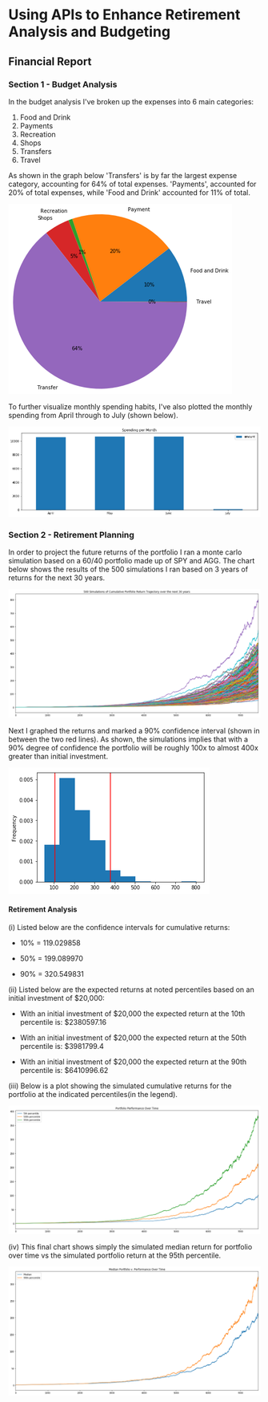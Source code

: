 # Using APIs to Enhance Retirement Analysis and Budgeting

## Financial Report

### Section 1 - Budget Analysis

In the budget analysis I've broken up the expenses into 6 main categories:
1) Food and Drink
2) Payments
3) Recreation
4) Shops
5) Transfers
6) Travel

As shown in the graph below 'Transfers' is by far the largest expense category, accounting for 64% of total expenses. 'Payments', accounted for 20% of total expenses, while 'Food and Drink' accounted for 11% of total.

![Expenses_pie](Images_Final/Expense_Breakdown.png)

To further visualize monthly spending habits, I've also plotted the monthly spending from April through to July (shown below).

![Expenses_bar](Images_Final/Spending_per_month.png)

### Section 2 - Retirement Planning 

In order to project the future returns of the portfolio I ran a monte carlo simulation based on a 60/40 portfolio made up of SPY and AGG. The chart below shows the results of the 500 simulations I ran based on 3 years of returns for the next 30 years.

![Simulations](Images_Final/Simulations_portfolio_returns.png)

Next I graphed the returns and marked a 90% confidence interval (shown in between the two red lines). As shown, the simulations implies that with a 90% degree of confidence the portfolio will be roughly 100x to almost 400x greater than initial investment.

![Confidence_interval](Images_Final/Confidence_Interval.png)


#### Retirement Analysis

(i) Listed below are the confidence intervals for cumulative returns:

* 10% = 119.029858

* 50% = 199.089970

* 90% = 320.549831

(ii) Listed below are the expected returns at noted percentiles based on an initial investment of $20,000:

* With an initial investment of $20,000 the expected return at the 10th percentile is: $2380597.16

* With an initial investment of $20,000 the expected return at the 50th percentile is: $3981799.4

* With an initial investment of $20,000 the expected return at the 90th percentile is: $6410996.62



(iii) Below is a plot showing the simulated cumulative returns for the portfolio at the indicated percentiles(in the legend). 

![performance](Images_Final/Portfolio_performance_over_time.png)

(iv) This final chart shows simply the simulated median return for portfolio over time vs the simulated portfolio return at the 95th percentile. 

![median](Images_Final/Median_Portfolio_performance_over_time.png)